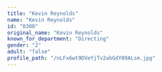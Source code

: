 ```yaml
---
title: "Kevin Reynolds"
name: "Kevin Reynolds"
id: "8300"
original_name: "Kevin Reynolds"
known_for_department: "Directing"
gender: "2"
adult: "false"
profile_path: "/nLFx6wt9DVeYjTv2abGdY09ALsm.jpg"
---
```

